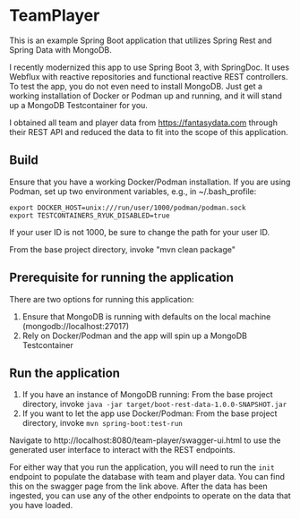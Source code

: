 # TeamPlayer
This is an example Spring Boot application that utilizes Spring Rest and Spring Data with MongoDB.

I recently modernized this app to use Spring Boot 3, with SpringDoc.  It uses Webflux with reactive
repositories and functional reactive REST controllers.  To test the app, you do not even need to install
MongoDB. Just get a working installation of Docker or Podman up and running, and it will stand up a
MongoDB Testcontainer for you.

I obtained all team and player data from https://fantasydata.com through their REST API and reduced the data
to fit into the scope of this application.

## Build
Ensure that you have a working Docker/Podman installation.  If you are using Podman, set up two environment
variables, e.g., in ~/.bash_profile:

    export DOCKER_HOST=unix:///run/user/1000/podman/podman.sock
    export TESTCONTAINERS_RYUK_DISABLED=true

If your user ID is not 1000, be sure to change the path for your user ID.

From the base project directory, invoke "mvn clean package"

## Prerequisite for running the application
There are two options for running this application:
 1. Ensure that MongoDB is running with defaults on the local machine (mongodb://localhost:27017)
 2. Rely on Docker/Podman and the app will spin up a MongoDB Testcontainer


## Run the application
1. If you have an instance of MongoDB running:
   From the base project directory, invoke `java -jar target/boot-rest-data-1.0.0-SNAPSHOT.jar`
2. If you want to let the app use Docker/Podman:
   From the base project directory, invoke `mvn spring-boot:test-run`

Navigate to http://localhost:8080/team-player/swagger-ui.html to use the generated user interface to interact with the REST
endpoints.

For either way that you run the application, you will need to run the `init` endpoint to populate
the database with team and player data.  You can find this on the swagger page from the link above.
After the data has been ingested, you can use any of the other endpoints to operate on the data
that you have loaded.
